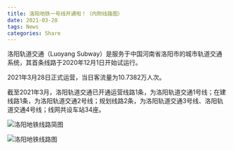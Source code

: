 ```yaml
---
title: 洛阳地铁一号线开通啦！（内附线路图）
date: 2021-03-28
tags: News
categories: Share
---
```

洛阳轨道交通（Luoyang Subway）是服务于中国河南省洛阳市的城市轨道交通系统，其首条线路于2020年12月1日开始试运行。
<!--more-->
2021年3月28日正式运营，当日客流量为10.7382万人次。

截至2021年3月，洛阳轨道交通已开通运营线路1条，为洛阳轨道交通1号线；在建线路1条，为洛阳轨道交通2号线；规划线路2条，为洛阳轨道交通3号线、洛阳轨道交通4号线；线网共设车站34座。

![洛阳地铁线路简图](/img/ly_line_lite.png)

![洛阳地铁线路图](/img/ly_line.jpg)
